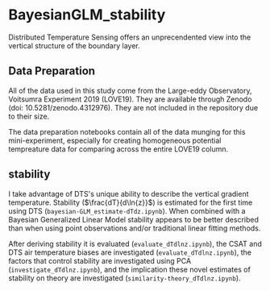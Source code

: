 # BayesianGLM_stability

Distributed Temperature Sensing offers an unprecendented view into the vertical structure of the boundary layer. 

## Data Preparation

All of the data used in this study come from the Large-eddy Observatory, Voitsumra Experiment 2019 (LOVE19). They are available through Zenodo (doi: 10.5281/zenodo.4312976). They are not included in the repository due to their size.

The data preparation notebooks contain all of the data munging for this mini-experiment, especially for creating homogeneous potential tempreature data for comparing across the entire LOVE19 column.

## stability

I take advantage of DTS's unique ability to describe the vertical gradient temperature. Stability ($\frac{dT}{d\ln{z}}$) is estimated for the first time using DTS (`bayesian-GLM_estimate-dTdz.ipynb`). When combined with a Bayesian Generalized Linear Model stability appears to be better described than when using point observations and/or traditional linear fitting methods.

After deriving stability it is evaluated (`evaluate_dTdlnz.ipynb`), the CSAT and DTS air temperature biases are investigated (`evaluate_dTdlnz.ipynb`), the factors that control stability are investigated using PCA (`investigate_dTdlnz.ipynb`), and the implication these novel estimates of stability on theory are investigated (`similarity-theory_dTdlnz.ipynb`).